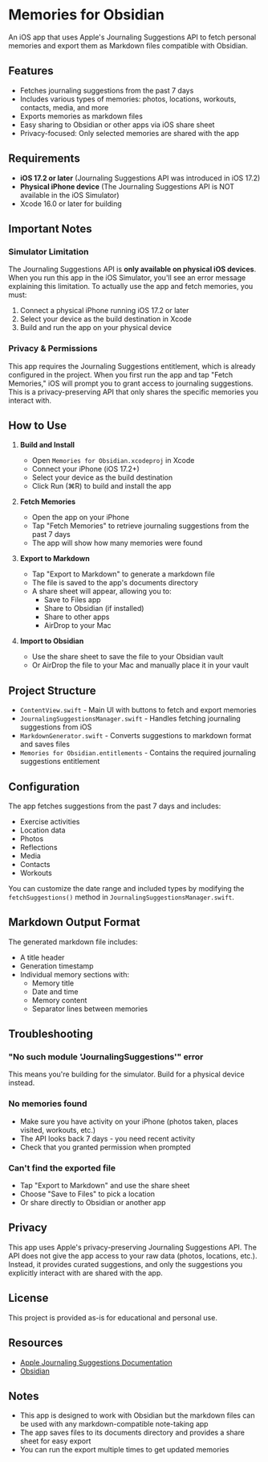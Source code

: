# Memories for Obsidian

An iOS app that uses Apple's Journaling Suggestions API to fetch personal memories and export them as Markdown files compatible with Obsidian.

## Features

- Fetches journaling suggestions from the past 7 days
- Includes various types of memories: photos, locations, workouts, contacts, media, and more
- Exports memories as markdown files
- Easy sharing to Obsidian or other apps via iOS share sheet
- Privacy-focused: Only selected memories are shared with the app

## Requirements

- **iOS 17.2 or later** (Journaling Suggestions API was introduced in iOS 17.2)
- **Physical iPhone device** (The Journaling Suggestions API is NOT available in the iOS Simulator)
- Xcode 16.0 or later for building

## Important Notes

### Simulator Limitation

The Journaling Suggestions API is **only available on physical iOS devices**. When you run this app in the iOS Simulator, you'll see an error message explaining this limitation. To actually use the app and fetch memories, you must:

1. Connect a physical iPhone running iOS 17.2 or later
2. Select your device as the build destination in Xcode
3. Build and run the app on your physical device

### Privacy & Permissions

This app requires the Journaling Suggestions entitlement, which is already configured in the project. When you first run the app and tap "Fetch Memories," iOS will prompt you to grant access to journaling suggestions. This is a privacy-preserving API that only shares the specific memories you interact with.

## How to Use

1. **Build and Install**
   - Open `Memories for Obsidian.xcodeproj` in Xcode
   - Connect your iPhone (iOS 17.2+)
   - Select your device as the build destination
   - Click Run (⌘R) to build and install the app

2. **Fetch Memories**
   - Open the app on your iPhone
   - Tap "Fetch Memories" to retrieve journaling suggestions from the past 7 days
   - The app will show how many memories were found

3. **Export to Markdown**
   - Tap "Export to Markdown" to generate a markdown file
   - The file is saved to the app's documents directory
   - A share sheet will appear, allowing you to:
     - Save to Files app
     - Share to Obsidian (if installed)
     - Share to other apps
     - AirDrop to your Mac

4. **Import to Obsidian**
   - Use the share sheet to save the file to your Obsidian vault
   - Or AirDrop the file to your Mac and manually place it in your vault

## Project Structure

- `ContentView.swift` - Main UI with buttons to fetch and export memories
- `JournalingSuggestionsManager.swift` - Handles fetching journaling suggestions from iOS
- `MarkdownGenerator.swift` - Converts suggestions to markdown format and saves files
- `Memories for Obsidian.entitlements` - Contains the required journaling suggestions entitlement

## Configuration

The app fetches suggestions from the past 7 days and includes:
- Exercise activities
- Location data
- Photos
- Reflections
- Media
- Contacts
- Workouts

You can customize the date range and included types by modifying the `fetchSuggestions()` method in `JournalingSuggestionsManager.swift`.

## Markdown Output Format

The generated markdown file includes:
- A title header
- Generation timestamp
- Individual memory sections with:
  - Memory title
  - Date and time
  - Memory content
  - Separator lines between memories

## Troubleshooting

### "No such module 'JournalingSuggestions'" error
This means you're building for the simulator. Build for a physical device instead.

### No memories found
- Make sure you have activity on your iPhone (photos taken, places visited, workouts, etc.)
- The API looks back 7 days - you need recent activity
- Check that you granted permission when prompted

### Can't find the exported file
- Tap "Export to Markdown" and use the share sheet
- Choose "Save to Files" to pick a location
- Or share directly to Obsidian or another app

## Privacy

This app uses Apple's privacy-preserving Journaling Suggestions API. The API does not give the app access to your raw data (photos, locations, etc.). Instead, it provides curated suggestions, and only the suggestions you explicitly interact with are shared with the app.

## License

This project is provided as-is for educational and personal use.

## Resources

- [Apple Journaling Suggestions Documentation](https://developer.apple.com/documentation/journalingsuggestions)
- [Obsidian](https://obsidian.md)

## Notes

- This app is designed to work with Obsidian but the markdown files can be used with any markdown-compatible note-taking app
- The app saves files to its documents directory and provides a share sheet for easy export
- You can run the export multiple times to get updated memories

